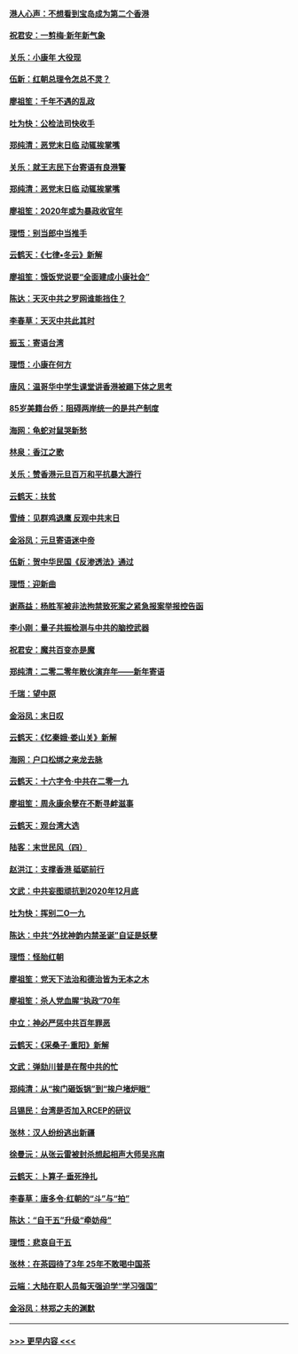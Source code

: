 #### [港人心声：不想看到宝岛成为第二个香港](../pages/nsc993/n11778817.md?t=01091733) 
#### [祝君安：一剪梅‧新年新气象](../pages/nsc993/n11776340.md?t=01091733) 
#### [关乐：小康年 大役现](../pages/nsc993/n11774213.md?t=01091733) 
#### [伍新：红朝总理令怎总不灵？](../pages/nsc993/n11770813.md?t=01091733) 
#### [廖祖笙：千年不遇的乱政](../pages/nsc993/n11770373.md?t=01091733) 
#### [吐为快：公检法司快收手](../pages/nsc993/n11770359.md?t=01091733) 
#### [郑纯清：恶党末日临 动辄挨掌嘴](../pages/nsc993/n11769912.md?t=01091733) 
#### [关乐：就王志民下台寄语有良港警](../pages/nsc993/n11769903.md?t=01091733) 
#### [郑纯清：恶党末日临 动辄挨掌嘴](../pages/nsc993/n11769356.md?t=01091733) 
#### [廖祖笙：2020年或为暴政收官年](../pages/nsc993/n11768216.md?t=01091733) 
#### [理悟：别当郎中当推手](../pages/nsc993/n11768243.md?t=01091733) 
#### [云鹤天：《七律▪冬云》新解](../pages/nsc993/n11768204.md?t=01091733) 
#### [廖祖笙：饿饭党说要“全面建成小康社会”](../pages/nsc993/n11767482.md?t=01091733) 
#### [陈达：天灭中共之罗网谁能挡住？](../pages/nsc993/n11767465.md?t=01091733) 
#### [李春草：天灭中共此其时](../pages/nsc993/n11767452.md?t=01091733) 
#### [振玉：寄语台湾](../pages/nsc993/n11767432.md?t=01091733) 
#### [理悟：小康在何方](../pages/nsc993/n11767394.md?t=01091733) 
#### [唐风：温哥华中学生课堂讲香港被踢下体之思考](../pages/nsc993/n11766848.md?t=01091733) 
#### [85岁美籍台侨：阻碍两岸统一的是共产制度](../pages/nsc993/n11765043.md?t=01091733) 
#### [海网：龟蛇对鼠哭新愁](../pages/nsc993/n11764895.md?t=01091733) 
#### [林泉：香江之歌](../pages/nsc993/n11764415.md?t=01091733) 
#### [关乐：赞香港元旦百万和平抗暴大游行](../pages/nsc993/n11764382.md?t=01091733) 
#### [云鹤天：扶贫](../pages/nsc993/n11764245.md?t=01091733) 
#### [雪绮：见群鸡退鹰  反观中共末日](../pages/nsc993/n11762112.md?t=01091733) 
#### [金浴凤：元旦寄语迷中帝](../pages/nsc993/n11761788.md?t=01091733) 
#### [伍新：贺中华民国《反渗透法》通过](../pages/nsc993/n11761994.md?t=01091733) 
#### [理悟：迎新曲](../pages/nsc993/n11761152.md?t=01091733) 
#### [谢燕益：杨胜军被非法拘禁致死案之紧急报案举报控告函](../pages/nsc993/n11756134.md?t=01091733) 
#### [李小刚：量子共振检测与中共的脑控武器](../pages/nsc993/n11754518.md?t=01091733) 
#### [祝君安：魔共百变亦是魔](../pages/nsc993/n11754469.md?t=01091733) 
#### [郑纯清：二零二零年散伙演弃年——新年寄语](../pages/nsc993/n11754195.md?t=01091733) 
#### [千瑞：望中原](../pages/nsc993/n11754159.md?t=01091733) 
#### [金浴凤：末日叹](../pages/nsc993/n11752359.md?t=01091733) 
#### [云鹤天：《忆秦娥‧娄山关》新解](../pages/nsc993/n11752348.md?t=01091733) 
#### [海网：户口松绑之来龙去脉](../pages/nsc993/n11752328.md?t=01091733) 
#### [云鹤天：十六字令‧中共在二零一九](../pages/nsc993/n11752305.md?t=01091733) 
#### [廖祖笙：周永康余孽在不断寻衅滋事](../pages/nsc993/n11751013.md?t=01091733) 
#### [云鹤天：观台湾大选](../pages/nsc993/n11751007.md?t=01091733) 
#### [陆客：末世民风（四）](../pages/nsc993/n11749203.md?t=01091733) 
#### [赵洪江：支撑香港 砥砺前行](../pages/nsc993/n11748482.md?t=01091733) 
#### [文武：中共妄图顽抗到2020年12月底](../pages/nsc993/n11748446.md?t=01091733) 
#### [吐为快：挥别二O一九](../pages/nsc993/n11748411.md?t=01091733) 
#### [陈达：中共“外扰神韵内禁圣诞”自证是妖孽](../pages/nsc993/n11748226.md?t=01091733) 
#### [理悟：怪胎红朝](../pages/nsc993/n11748206.md?t=01091733) 
#### [廖祖笙：党天下法治和德治皆为无本之木](../pages/nsc993/n11748135.md?t=01091733) 
#### [廖祖笙：杀人党血腥“执政”70年](../pages/nsc993/n11745144.md?t=01091733) 
#### [中立：神必严惩中共百年罪恶](../pages/nsc993/n11744970.md?t=01091733) 
#### [云鹤天：《采桑子‧重阳》新解](../pages/nsc993/n11744948.md?t=01091733) 
#### [文武：弹劾川普是在帮中共的忙](../pages/nsc993/n11744758.md?t=01091733) 
#### [郑纯清：从“挨门砸饭锅”到“挨户堵炉眼”](../pages/nsc993/n11744745.md?t=01091733) 
#### [吕锡民：台湾是否加入RCEP的研议](../pages/nsc993/n11744701.md?t=01091733) 
#### [张林：汉人纷纷逃出新疆](../pages/nsc993/n11743530.md?t=01091733) 
#### [徐曼沅：从张云雷被封杀想起相声大师吴兆南](../pages/nsc993/n11741816.md?t=01091733) 
#### [云鹤天：卜算子‧垂死挣扎](../pages/nsc993/n11739956.md?t=01091733) 
#### [李春草：唐多令‧红朝的“斗”与“拍”](../pages/nsc993/n11739830.md?t=01091733) 
#### [陈达：“自干五”升级“牵妨母”](../pages/nsc993/n11739724.md?t=01091733) 
#### [理悟：悲哀自干五](../pages/nsc993/n11739547.md?t=01091733) 
#### [张林：在茶园待了3年 25年不敢喝中国茶](../pages/nsc993/n11739240.md?t=01091733) 
#### [云端：大陆在职人员每天强迫学“学习强国”](../pages/nsc993/n11738735.md?t=01091733) 
#### [金浴凤：林郑之夫的渊默](../pages/nsc993/n11737735.md?t=01091733) 

----
#### [ >>> 更早内容 <<< ](../indexes/nsc993-earlier.md)
